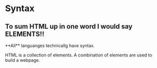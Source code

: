 # Syntax
## To sum HTML up in one word I would say ELEMENTS!!
<p> **All** languanges technicallg have syntax. </p>
<p>HTML is a collection of elements. A combination of elements are used to build a webpage.</p>
